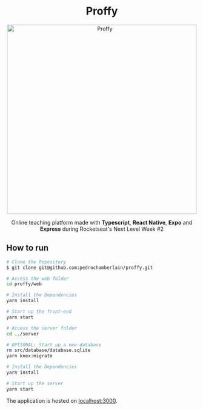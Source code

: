 <h1 align="center">
    Proffy
</h1>



<p align="center">	
    <img src="https://raw.githubusercontent.com/pedrochamberlain/proffy/95f6d1a234188bd4e153b7a4c259d1457e5a1585/web/src/assets/images/landing.svg?token=AJWMH3DJ6SLYGZSFLZILR527FNUZC" alt="Proffy" width="500"/>
</p>

<p align="center">
  Online teaching platform made with <strong>Typescript</strong>, <strong>React Native</strong>, <strong>Expo</strong> and <strong>Express</strong> during Rocketseat's Next Level Week #2
</p>

<h2>
  How to run
</h2>

```zsh
# Clone the Repository
$ git clone git@github.com:pedrochamberlain/proffy.git

# Access the web folder
cd proffy/web

# Install the Dependencies
yarn install

# Start up the front-end
yarn start

# Access the server folder
cd ../server

# OPTIONAL: Start up a new database
rm src/database/database.sqlite
yarn knex:migrate

# Install the Dependencies
yarn install

# Start up the server
yarn start
```

The application is hosted on [localhost:3000](http://localhost:3000).
